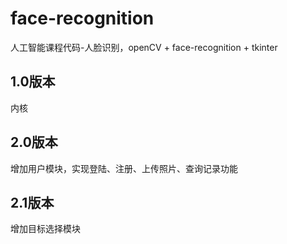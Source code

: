 # face-recognition
人工智能课程代码-人脸识别，openCV + face-recognition + tkinter

## 1.0版本
内核

## 2.0版本
增加用户模块，实现登陆、注册、上传照片、查询记录功能

## 2.1版本
增加目标选择模块